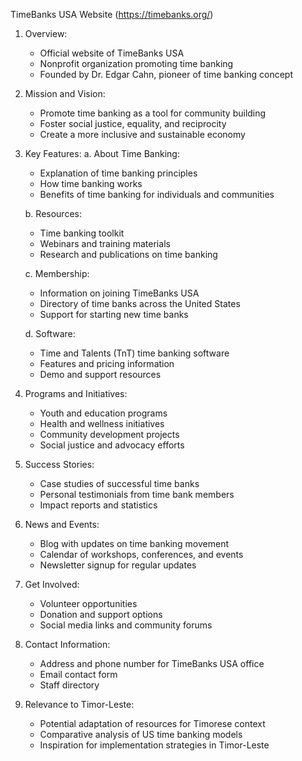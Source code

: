 TimeBanks USA Website (https://timebanks.org/)

1. Overview:
   - Official website of TimeBanks USA
   - Nonprofit organization promoting time banking
   - Founded by Dr. Edgar Cahn, pioneer of time banking concept

2. Mission and Vision:
   - Promote time banking as a tool for community building
   - Foster social justice, equality, and reciprocity
   - Create a more inclusive and sustainable economy

3. Key Features:
   a. About Time Banking:
      - Explanation of time banking principles
      - How time banking works
      - Benefits of time banking for individuals and communities

   b. Resources:
      - Time banking toolkit
      - Webinars and training materials
      - Research and publications on time banking

   c. Membership:
      - Information on joining TimeBanks USA
      - Directory of time banks across the United States
      - Support for starting new time banks

   d. Software:
      - Time and Talents (TnT) time banking software
      - Features and pricing information
      - Demo and support resources

4. Programs and Initiatives:
   - Youth and education programs
   - Health and wellness initiatives
   - Community development projects
   - Social justice and advocacy efforts

5. Success Stories:
   - Case studies of successful time banks
   - Personal testimonials from time bank members
   - Impact reports and statistics

6. News and Events:
   - Blog with updates on time banking movement
   - Calendar of workshops, conferences, and events
   - Newsletter signup for regular updates

7. Get Involved:
   - Volunteer opportunities
   - Donation and support options
   - Social media links and community forums

8. Contact Information:
   - Address and phone number for TimeBanks USA office
   - Email contact form
   - Staff directory

9. Relevance to Timor-Leste:
   - Potential adaptation of resources for Timorese context
   - Comparative analysis of US time banking models
   - Inspiration for implementation strategies in Timor-Leste